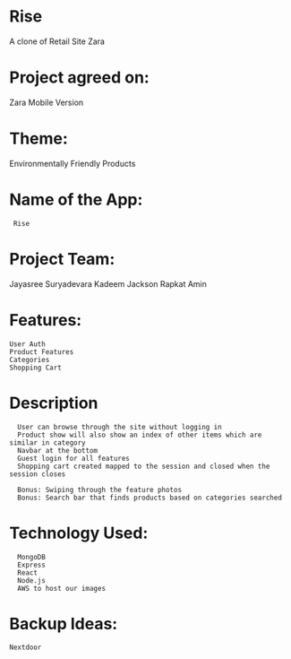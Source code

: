 # Rise
A clone of Retail Site Zara

# Project agreed on: 
  Zara Mobile Version
  
# Theme: 
  Environmentally Friendly Products
# Name of the App: 
     Rise

# Project Team: 	
  Jayasree Suryadevara
  Kadeem Jackson
  Rapkat Amin

# Features: 	
	User Auth
	Product Features
	Categories
	Shopping Cart

# Description
	  User can browse through the site without logging in 
	  Product show will also show an index of other items which are similar in category
	  Navbar at the bottom
	  Guest login for all features
	  Shopping cart created mapped to the session and closed when the session closes

	  Bonus: Swiping through the feature photos
	  Bonus: Search bar that finds products based on categories searched

# Technology Used:
	  MongoDB
	  Express
	  React
	  Node.js
	  AWS to host our images

# Backup Ideas:
	Nextdoor
		

